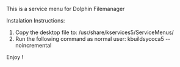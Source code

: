 
This is a service menu for Dolphin Filemanager 

Instalation Instructions:

1. Copy the desktop file to: /usr/share/kservices5/ServiceMenus/
2. Run the following command as normal user: kbuildsycoca5 --noincremental

Enjoy !
